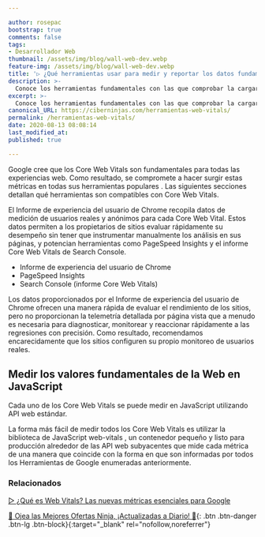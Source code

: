 ```yaml
---

author: rosepac
bootstrap: true
comments: false
tags:
- Desarrollador Web
thumbnail: /assets/img/blog/wall-web-dev.webp
feature-img: /assets/img/blog/wall-web-dev.webp
title: '▷ ¿Qué herramientas usar para medir y reportar los datos fundamentales de la Web?'
description: >-
  Conoce los herramientas fundamentales con las que comprobar la cargar rápida y el funcionamiento correcto de tu página web.
excerpt: >-
  Conoce los herramientas fundamentales con las que comprobar la cargar rápida y el funcionamiento correcto de tu página web.
canonical_URL: https://ciberninjas.com/herramientas-web-vitals/
permalink: /herramientas-web-vitals/
date: 2020-08-13 08:08:14
last_modified_at: 
published: true

---
```


Google cree que los Core Web Vitals son fundamentales para todas las experiencias web. Como resultado, se compromete a hacer surgir estas métricas en todas sus herramientas populares . Las siguientes secciones detallan qué herramientas son compatibles con Core Web Vitals.

El Informe de experiencia del usuario de Chrome recopila datos de medición de usuarios reales y anónimos para cada Core Web Vital. Estos datos permiten a los propietarios de sitios evaluar rápidamente su desempeño sin tener que instrumentar manualmente los análisis en sus páginas, y potencian herramientas como PageSpeed ​​Insights y el informe Core Web Vitals de Search Console.

- Informe de experiencia del usuario de Chrome
- PageSpeed ​​Insights
- Search Console (informe Core Web Vitals)

Los datos proporcionados por el Informe de experiencia del usuario de Chrome ofrecen una manera rápida de evaluar el rendimiento de los sitios, pero no proporcionan la telemetría detallada por página vista que a menudo es necesaria para diagnosticar, monitorear y reaccionar rápidamente a las regresiones con precisión. Como resultado, recomendamos encarecidamente que los sitios configuren su propio monitoreo de usuarios reales.

## **Medir los valores fundamentales de la Web en JavaScript**

Cada uno de los Core Web Vitals se puede medir en JavaScript utilizando API web estándar.

La forma más fácil de medir todos los Core Web Vitals es utilizar la biblioteca de JavaScript web-vitals , un contenedor pequeño y listo para producción alrededor de las API web subyacentes que mide cada métrica de una manera que coincide con la forma en que son informadas por todos los Herramientas de Google enumeradas anteriormente.

### **Relacionados** <!-- omit in toc -->

[▷ ¿Qué es Web Vitals? Las nuevas métricas esenciales para Google](https://ciberninjas.com/web-vitals/)

[🎁 Ojea las Mejores Ofertas Ninja, ¡Actualizadas a Diario! 🛒](https://www.amazon.es/shop/cibercursos "Los Mejores Chollos de Amazon, Ofertas Flash, Black Monday y Amazon Prime Day"){: .btn .btn-danger .btn-lg .btn-block}{:target="_blank" rel="nofollow,noreferrer"}
